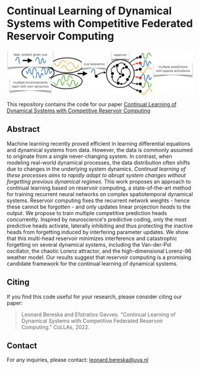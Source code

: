 # Continual Learning of Dynamical Systems with Competitive Federated Reservoir Computing 
![method.png](method.png)

This repository contains the code for our paper [Continual Learning of Dynamical Systems with Competitive Reservoir Computing](https://arxiv.org/abs/2206.13336) 

## Abstract
Machine learning recently proved efficient in learning differential equations and dynamical systems from data. 
However, the data is commonly assumed to originate from a single never-changing system. 
In contrast, when modeling real-world dynamical processes, the data distribution often shifts due to changes in the underlying system dynamics. 
*Continual learning of these processes aims to rapidly adapt to abrupt system changes without forgetting previous dynamical regimes.*
This work proposes an approach to continual learning based on reservoir computing, a state-of-the-art method for training recurrent neural networks on complex spatiotemporal dynamical systems. 
Reservoir computing fixes the recurrent network weights - hence these cannot be forgotten - and only updates linear projection *heads* to the output.
We propose to train multiple competitive prediction heads concurrently. Inspired by neuroscience's predictive coding, only the most predictive heads activate, laterally inhibiting and thus protecting the inactive heads from forgetting induced by interfering parameter updates.
We show that this multi-head reservoir minimizes interference and catastrophic forgetting on several dynamical systems, including the Van-der-Pol oscillator, the chaotic Lorenz attractor, and the high-dimensional Lorenz-96 weather model. Our results suggest that reservoir computing is a promising candidate framework for the continual learning of dynamical systems.

## Citing
If you find this code useful for your research, please consider citing our paper:

> Leonard Bereska and Efstratios Gavves. "Continual Learning of Dynamical Systems with Competitive Federated Reservoir Computing." CoLLAs, 2022.


## Contact 
For any inquiries, please contact: <leonard.bereska@uva.nl>
